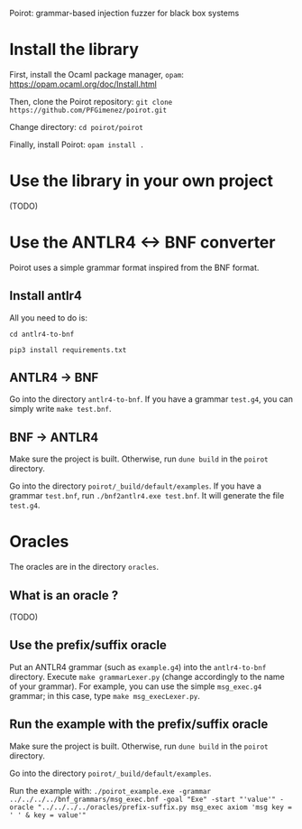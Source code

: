 Poirot: grammar-based injection fuzzer for black box systems

# Install the library

First, install the Ocaml package manager, `opam`: https://opam.ocaml.org/doc/Install.html

Then, clone the Poirot repository: `git clone https://github.com/PFGimenez/poirot.git`

Change directory: `cd poirot/poirot`

Finally, install Poirot: `opam install .`

# Use the library in your own project

(TODO)

# Use the ANTLR4 <-> BNF converter

Poirot uses a simple grammar format inspired from the BNF format.

## Install antlr4

All you need to do is:

`cd antlr4-to-bnf`

`pip3 install requirements.txt`

## ANTLR4 -> BNF

Go into the directory `antlr4-to-bnf`. If you have a grammar `test.g4`, you can simply write `make test.bnf`.

## BNF -> ANTLR4

Make sure the project is built. Otherwise, run `dune build` in the `poirot` directory.

Go into the directory `poirot/_build/default/examples`. If you have a grammar `test.bnf`, run `./bnf2antlr4.exe test.bnf`. It will generate the file `test.g4`.

# Oracles

The oracles are in the directory `oracles`.

## What is an oracle ?

(TODO)

## Use the prefix/suffix oracle

Put an ANTLR4 grammar (such as `example.g4`) into the `antlr4-to-bnf` directory. Execute `make grammarLexer.py` (change accordingly to the name of your grammar). For example, you can use the simple `msg_exec.g4` grammar; in this case, type `make msg_execLexer.py`.

## Run the example with the prefix/suffix oracle

Make sure the project is built. Otherwise, run `dune build` in the `poirot` directory.

Go into the directory `poirot/_build/default/examples`.

Run the example with: `./poirot_example.exe -grammar ../../../../bnf_grammars/msg_exec.bnf -goal "Exe" -start "'value'" -oracle "../../../../oracles/prefix-suffix.py msg_exec axiom 'msg key = ' ' & key = value'"`
